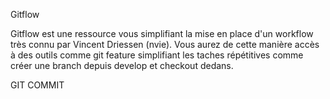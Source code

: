 Gitflow

Gitflow est une ressource vous simplifiant la mise en place d'un workflow très connu par Vincent Driessen (nvie). Vous aurez de cette manière accès à des outils comme git feature simplifiant les taches répétitives comme créer une branch depuis develop et checkout dedans.

GIT COMMIT
